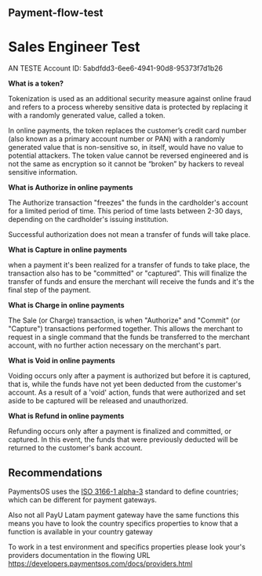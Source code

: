## Payment-flow-test

# Sales Engineer Test

AN TESTE Account ID:
5abdfdd3-6ee6-4941-90d8-95373f7d1b26

<b>What is a token?</b>

Tokenization is used as an additional security measure against online fraud and refers to a process whereby sensitive data is protected by replacing it with a randomly generated value, called a token.

In online payments, the token replaces the customer’s credit card number (also known as a  primary account number or PAN) with a randomly generated value that is non-sensitive so, in itself, would have no value to potential attackers.
The token value cannot be reversed engineered and is not the same as encryption so it cannot be “broken” by hackers to reveal sensitive information.

<b>What is Authorize in online payments</b>

The Authorize transaction "freezes" the funds in the cardholder's account for a limited period of time. This period of time lasts between 2-30 days, depending on the cardholder's issuing institution.

Successful authorization does not mean a transfer of funds will take place.

<b>What is Capture in online payments</b>

when a payment it's been realized for a transfer of funds to take place, the transaction also has to be "committed" or "captured". This will finalize the transfer of funds and ensure the merchant will receive the funds and it's the final step of the payment. 

<b>What is Charge in online payments</b>

The Sale (or Charge) transaction, is when "Authorize" and "Commit" (or "Capture") transactions performed together. This allows the merchant to request in a single command that the funds be transferred to the merchant account, with no further action necessary on the merchant's part.

<b>What is Void in online payments</b>

Voiding occurs only after a payment is authorized but before it is captured, that is, while the funds have not yet been deducted from the customer's account. As a result of a 'void' action, funds that were authorized and set aside to be captured will be released and unauthorized.

<b>What is Refund in online payments</b>

Refunding occurs only after a payment is finalized and committed, or captured. In this event, the funds that were previously deducted will be returned to the customer's bank account.

## Recommendations

PaymentsOS uses the [ISO 3166-1 alpha-3](https://en.wikipedia.org/wiki/ISO_3166-1_alpha-3) standard to define countries; which can be different for payment gateways.

Also not all PayU Latam payment gateway have the same functions this means you have to look the country specifics properties to know that a function is available in your country gateway

To work in a test environment and specifics properties please look your's providers documentation in the flowing URL
https://developers.paymentsos.com/docs/providers.html
